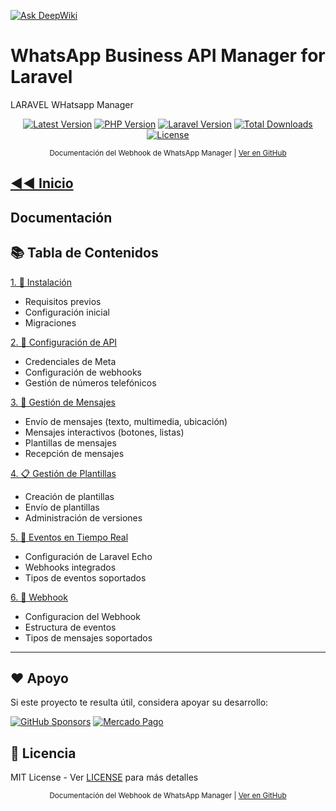 [![Ask DeepWiki](https://deepwiki.com/badge.svg)](https://deepwiki.com/djdang3r/whatsapp-api-manager)

# WhatsApp Business API Manager for Laravel

LARAVEL WHatsapp Manager

<p align="center">
<a href="https://packagist.org/packages/scriptdevelop/whatsapp-manager"><img src="https://img.shields.io/packagist/v/scriptdevelop/whatsapp-manager.svg?style=flat-square" alt="Latest Version"></a>
<a href="https://php.net/"><img src="https://img.shields.io/badge/PHP-8.2%2B-8892BF.svg?style=flat-square" alt="PHP Version"></a>
<a href="https://laravel.com/"><img src="https://img.shields.io/badge/Laravel-12%2B-FF2D20.svg?style=flat-square" alt="Laravel Version"></a>
<a href="https://packagist.org/packages/scriptdevelop/whatsapp-manager"><img src="https://img.shields.io/packagist/dt/scriptdevelop/whatsapp-manager" alt="Total Downloads"></a>
<a href="https://packagist.org/packages/scriptdevelop/whatsapp-manager"><img src="https://img.shields.io/packagist/l/scriptdevelop/whatsapp-manager" alt="License"></a>
</p>

<div align="center">
<sub>Documentación del Webhook de WhatsApp Manager | 
<a href="https://github.com/djdang3r/whatsapp-api-manager">Ver en GitHub</a></sub>
</div>

<a href="../../README.md" title="Sección anterior: Inicio">◄◄ Inicio</a>
---

## Documentación

## 📚 Tabla de Contenidos
<a href="01-instalacion.md" title="Documentación en Español">
1. 🚀 Instalación
</a>

   - Requisitos previos
   - Configuración inicial
   - Migraciones

<a href="02-config-api.md" title="Documentación en Español">
2. 🧩 Configuración de API
</a>

   - Credenciales de Meta
   - Configuración de webhooks
   - Gestión de números telefónicos

<a href="03-mensajes.md" title="Documentación en Español">
3. 💬 Gestión de Mensajes
</a>

   - Envío de mensajes (texto, multimedia, ubicación)
   - Mensajes interactivos (botones, listas)
   - Plantillas de mensajes
   - Recepción de mensajes

<a href="04-plantillas.md" title="Documentación en Español">
4. 📋 Gestión de Plantillas
</a>

   - Creación de plantillas
   - Envío de plantillas
   - Administración de versiones

<a href="05-eventos.md" title="Documentación en Español">
5. 📡 Eventos en Tiempo Real
</a>

   - Configuración de Laravel Echo
   - Webhooks integrados
   - Tipos de eventos soportados

<a href="06-webhook.md" title="Documentación en Español">
6. 🧪 Webhook
</a>

   - Configuracion del Webhook
   - Estructura de eventos
   - Tipos de mensajes soportados



---


## ❤️ Apoyo

Si este proyecto te resulta útil, considera apoyar su desarrollo:

[![GitHub Sponsors](https://img.shields.io/badge/Sponsor%20me-GitHub-blue?style=for-the-badge&logo=github)](https://github.com/sponsors/djdang3r)
[![Mercado Pago](https://img.shields.io/badge/Donar%20con-Mercado%20Pago-blue?style=for-the-badge&logo=mercadopago)](https://mpago.li/2qe5G7E)

## 📄 Licencia

MIT License - Ver [LICENSE](LICENSE) para más detalles


<div align="center">
<sub>Documentación del Webhook de WhatsApp Manager | 
<a href="https://github.com/djdang3r/whatsapp-api-manager">Ver en GitHub</a></sub>
</div>
